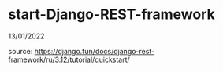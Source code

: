 # start-Django-REST-framework

13/01/2022

source:
https://django.fun/docs/django-rest-framework/ru/3.12/tutorial/quickstart/
